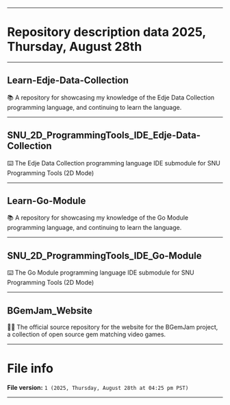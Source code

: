 
***

# Repository description data 2025, Thursday, August 28th

---

## Learn-Edje-Data-Collection

📚️ A repository for showcasing my knowledge of the Edje Data Collection programming language, and continuing to learn the language. 

---

## SNU_2D_ProgrammingTools_IDE_Edje-Data-Collection

⌨️ The Edje Data Collection programming language IDE submodule for SNU Programming Tools (2D Mode)

---

## Learn-Go-Module

📚️ A repository for showcasing my knowledge of the Go Module programming language, and continuing to learn the language. 

---

## SNU_2D_ProgrammingTools_IDE_Go-Module

⌨️ The Go Module programming language IDE submodule for SNU Programming Tools (2D Mode)

---

## BGemJam_Website

💎️🌐️ The official source repository for the website for the BGemJam project, a collection of open source gem matching video games.

***

# File info

**File version:** `1 (2025, Thursday, August 28th at 04:25 pm PST)`

***

